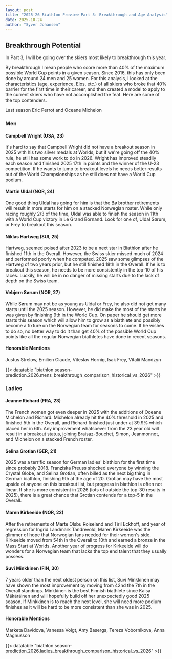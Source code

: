 ```yaml
---
layout: post
title: "2025-26 Biathlon Preview Part 3: Breakthrough and Age Analysis"
date: 2025-10-24
author: "Syver Johansen"
---
```


## Breakthrough Potential

In Part 3, I will be going over the skiers most likely to breakthrough this year.

By breakthrough I mean people who score more than 40% of the maximum possible World Cup points in a given season. Since 2016, this has only been done by around 24 men and 25 women. For this analysis, I looked at the characteristics (age, experience, Elos, etc.) of all skiers who broke that 40% barrier for the first time in their career, and then created a model to apply to the current skiers who have not accomplished the feat. Here are some of the top contenders.

Last season Eric Perrot and Oceane Michelon

### Men

#### Campbell Wright (USA, 23) ####

It's hard to say that Campbell Wright did not have a breakout season in 2025 with his two silver medals at Worlds, but if we're going off the 40% rule, he still has some work to do in 2026.  Wright has improved steadily each season and finished 2025 17th in points and the winner of the U-23 competition.  If he wants to jump to breakout levels he needs better results out of the World Champsionships as he still does not have a World Cup podium.

#### Martin Uldal (NOR, 24) ####

One good thing Uldal has going for him is that the Bø brother retirements will result in more starts for him on a stacked Norwegian roster.  While only racing roughly 2/3 of the time, Uldal was able to finish the season in 11th with a World Cup victory in Le Grand Bornand.  Look for one of, Uldal Sørum, or Frey to breakout this season.


#### Niklas Hartweg (SUI, 25) ####

Hartweg, seemed poised after 2023 to be a next star in Biathlon after he finished 11th in the Overall.  However, the Swiss skier missed much of 2024 and performed poorly when he competed.  2025 saw some glimpses of the Hartweg of two years prior, but he still finished 18th in the Overall.  If he is to breakout this season, he needs to be more consistently in the top-10 of his races.  Luckily, he will be in no danger of missing starts due to the lack of depth on the Swiss team.


#### Vebjørn Sørum (NOR, 27) ####

While Sørum may not be as young as Uldal or Frey, he also did not get many starts until the 2025 season.  However, he did make the most of the starts he was given by finishing 9th in the World Cup.  On paper he should get more starts this season which will allow him to grow as a biathlete and possibly become a fixture on the Norwegian team for seasons to come.  If he wishes to do so, no better way to do it than get 40% of the possible World Cup points like all the regular Norwegian biathletes have done in recent seasons.


#### Honorable Mentions ####

Justus Strelow, Emilien Claude, Viteslav Hornig, Isak Frey, Vitalii Mandzyn

{{< datatable "biathlon.season-prediction.2026.mens_breakthrough_comparison_historical_vs_2026" >}}


### Ladies

#### Jeanne Richard (FRA, 23) ####

The French women got even deeper in 2025 with the additions of Oceane Michelon and Richard.  Michelon already hit the 40% threshold in 2025 and finished 5th in the Overall, and Richard finished just under at 39.9% which placed her in 6th.  Any improvement whatsoever from the 23 year old will result in a breakout status, joining Braisaz-Bouchet, Simon, Jeanmonnot, and Michelon on a stacked French roster.

#### Selina Grotian (GER, 21) ####

2025 was a terrific season for German ladies' biathlon for the first time since probably 2018.  Franziska Preuss shocked everyone by winning the Crystal Globe, and Selina Grotian, often billed as the next big thing in German biathlon, finishing 9th at the age of 20. Grotian may have the most upside of anyone on this breakout list, but progress in biathlon is often not linear.  If she is more consistent in 2026 (lots of outside the top-30 results in 2025), there is a great chance that Grotian contends for a top-5 in the Overall.


#### Maren Kirkeeide (NOR, 22) ####

After the retirements of Marte Olsbu Roiseland and Tiril Eckhoff, and year of regression for Ingrid Landmark Tandrevold, Maren Kirkeeide was the glimmer of hope that Norwegian fans needed for their women's side.  Kirkeeide moved from 54th in the Overall to 10th and earned a bronze in the Mass Start at Worlds.  Another year of progress for Kirkeeide will do wonders for a Norwegian team that lacks the top end talent that they usually possess.  


#### Suvi Minkkinen (FIN, 30) ####

7 years older than the next oldest person on this list, Suvi Minkkinen may have shown the most improvement by moving from 42nd the 7th in the Overall standings.  Minkkinen is the best Finnish biathlete since Kaisa Mäkäräinen and will hopefully build off her unexpectedly good 2025 season.  If Minkkinen is to reach the next level, she will need more podium finishes as it will be hard to be more consistent than she was in 2025.


#### Honorable Mentions ####

Marketa Davidova, Vanessa Voigt, Amy Baserga, Tereza Vobornikova, Anna Magnusson

{{< datatable "biathlon.season-prediction.2026.ladies_breakthrough_comparison_historical_vs_2026" >}}



